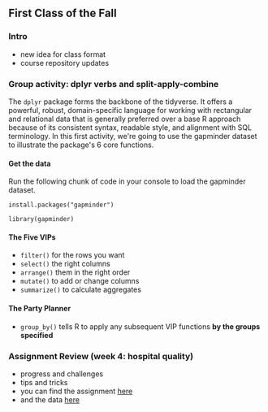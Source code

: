 ## First Class of the Fall

### Intro

- new idea for class format
- course repository updates

### Group activity: dplyr verbs and split-apply-combine

The `dplyr` package forms the backbone of the tidyverse. It offers a powerful, robust, domain-specific language for working with rectangular and relational data that is generally preferred over a base R approach because of its consistent syntax, readable style, and alignment with SQL terminology.
In this first activity, we're going to use the gapminder dataset to illustrate the package's 6 core functions. 

#### Get the data

Run the following chunk of code in your console to load the gapminder dataset. 

```
install.packages("gapminder")

library(gapminder)
```

#### The Five VIPs

- `filter()` for the rows you want
- `select()` the right columns
- `arrange()` them in the right order
- `mutate()` to add or change columns
- `summarize()` to calculate aggregates

#### The Party Planner

- `group_by()` tells R to apply any subsequent VIP functions **by the groups specified**

### Assignment Review (week 4: hospital quality) 

- progress and challenges
- tips and tricks
- you can find the assignment [here](https://github.com/blueprint-data-science-class/bpds-class-hub/blob/master/assignments/r-programming_week-04_hospital-quality.pdf)
- and the data [here](https://d396qusza40orc.cloudfront.net/rprog%2Fdata%2FProgAssignment3-data.zip)
